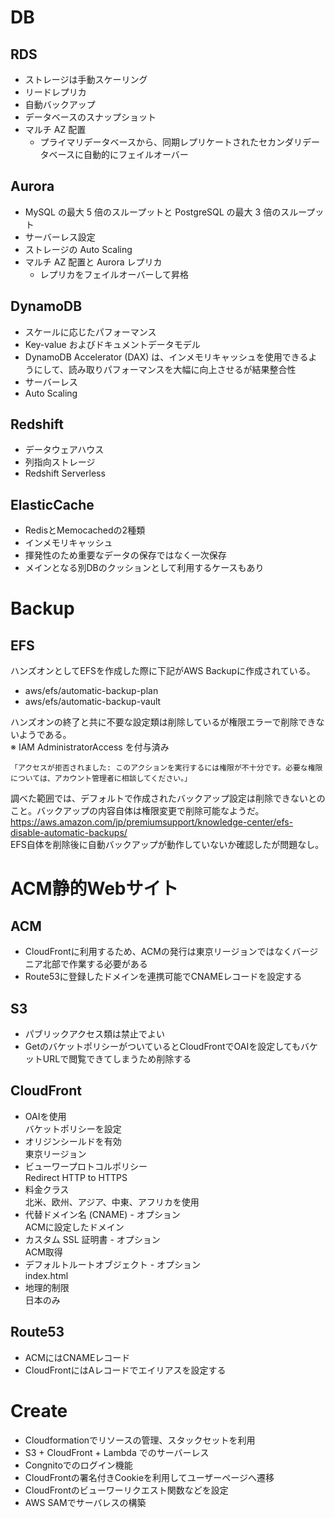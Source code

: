 # DB

## RDS
* ストレージは手動スケーリング
* リードレプリカ
* 自動バックアップ
* データベースのスナップショット
* マルチ AZ 配置
    * プライマリデータベースから、同期レプリケートされたセカンダリデータベースに自動的にフェイルオーバー

## Aurora
* MySQL の最大 5 倍のスループットと PostgreSQL の最大 3 倍のスループット
* サーバーレス設定
* ストレージの Auto Scaling
* マルチ AZ 配置と Aurora レプリカ
    * レプリカをフェイルオーバーして昇格

## DynamoDB
* スケールに応じたパフォーマンス
* Key-value およびドキュメントデータモデル
* DynamoDB Accelerator (DAX) は、インメモリキャッシュを使用できるようにして、読み取りパフォーマンスを大幅に向上させるが結果整合性
* サーバーレス
* Auto Scaling

## Redshift
* データウェアハウス
* 列指向ストレージ
* Redshift Serverless

## ElasticCache
* RedisとMemocachedの2種類
* インメモリキャッシュ
* 揮発性のため重要なデータの保存ではなく一次保存
* メインとなる別DBのクッションとして利用するケースもあり


# Backup

## EFS
ハンズオンとしてEFSを作成した際に下記がAWS Backupに作成されている。
* aws/efs/automatic-backup-plan
* aws/efs/automatic-backup-vault

ハンズオンの終了と共に不要な設定類は削除しているが権限エラーで削除できないようである。  
※ IAM AdministratorAccess を付与済み
```
「アクセスが拒否されました: このアクションを実行するには権限が不十分です。必要な権限については、アカウント管理者に相談してください。」
```
調べた範囲では、デフォルトで作成されたバックアップ設定は削除できないとのこと。バックアップの内容自体は権限変更で削除可能なようだ。  
https://aws.amazon.com/jp/premiumsupport/knowledge-center/efs-disable-automatic-backups/  
EFS自体を削除後に自動バックアップが動作していないか確認したが問題なし。

# ACM静的Webサイト

## ACM
* CloudFrontに利用するため、ACMの発行は東京リージョンではなくバージニア北部で作業する必要がある
* Route53に登録したドメインを連携可能でCNAMEレコードを設定する

## S3
* パブリックアクセス類は禁止でよい
* GetのバケットポリシーがついているとCloudFrontでOAIを設定してもバケットURLで閲覧できてしまうため削除する

## CloudFront
* OAIを使用  
    バケットポリシーを設定
* オリジンシールドを有効  
    東京リージョン
* ビューワープロトコルポリシー  
    Redirect HTTP to HTTPS
* 料金クラス  
    北米、欧州、アジア、中東、アフリカを使用
* 代替ドメイン名 (CNAME) - オプション  
    ACMに設定したドメイン
* カスタム SSL 証明書 - オプション  
    ACM取得
* デフォルトルートオブジェクト - オプション  
    index.html
* 地理的制限  
    日本のみ

## Route53
* ACMにはCNAMEレコード
* CloudFrontにはAレコードでエイリアスを設定する



# Create

* Cloudformationでリソースの管理、スタックセットを利用
* S3 + CloudFront + Lambda でのサーバーレス
* Congnitoでのログイン機能
* CloudFrontの署名付きCookieを利用してユーザーページへ遷移
* CloudFrontのビューワーリクエスト関数などを設定
* AWS SAMでサーバレスの構築
